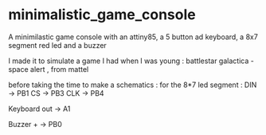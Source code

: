 # minimalistic_game_console

A minimilastic game console with an attiny85, a 5 button ad keyboard, a 8x7 segment red led and a buzzer

I made it to simulate a game I had when I was young : battlestar galactica - space alert , from mattel

before taking the time to make a schematics :
for the 8*7 led segment :
DIN -> PB1
CS -> PB3
CLK -> PB4

Keyboard out -> A1

Buzzer  + -> PB0
